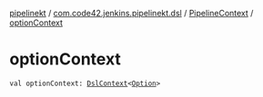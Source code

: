[pipelinekt](../../index.md) / [com.code42.jenkins.pipelinekt.dsl](../index.md) / [PipelineContext](index.md) / [optionContext](./option-context.md)

# optionContext

`val optionContext: `[`DslContext`](../-dsl-context/index.md)`<`[`Option`](../../com.code42.jenkins.pipelinekt.core/-option.md)`>`